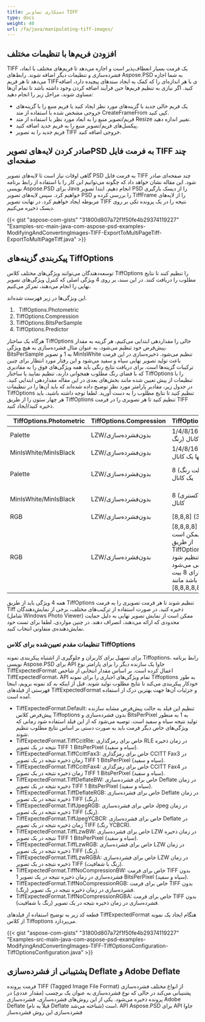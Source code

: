 ```yaml
---
title: دستکاری تصاویر TIFF
type: docs
weight: 40
url: /fa/java/manipulating-tiff-images/
---
```


## **افزودن فریم‌ها با تنظیمات مختلف**
TIFF یک فرمت بسیار انعطاف‌پذیر است و اجازه می‌دهد تا فریم‌های مختلف با ابعاد، فشرده‌سازی و تنظیمات دیگر اضافه شوند. رابط‌های Aspose.PSD به شما اجازه می‌دهد تا هر فریم TIFFی با هر اندازه‌ای را که کمک به ایجاد سند‌های پیچیده دارد، اضافه کنید. اگر نیازی به تنظیم فریم‌ها حین فرآیند اضافه کردن وجود داشته باشد تا تمام آن‌ها مساوی شوند، مراحل زیر را انجام دهید:

- یک فریم خالی جدید با گزینه‌های مورد نظر ایجاد کنید یا فریم منبع را با گزینه‌های خروجی مشخص شده با استفاده از متد CreateFrameFrom کپی کنید.
- فریم/تصویر منبع را به ابعاد مورد نظر با استفاده از متد Resize تغییر اندازه دهید.
- پیکسل‌های فریم/تصویر منبع را به فریم جدید اضافه کنید.
- فریم جدید را به تصویر TIFF خروجی اضافه کنید.

## **صادر کردن لایه‌های تصویرPSD به فرمت فایل TIFF چند صفحه‌ای**
گاهی اوقات نیاز است تا لایه‌های تصویر PSD به فرمت فایل TIFF چند صفحه‌ای صادر شود. این مقاله نشان خواهد داد که چگونه می‌توانیم این کار را با استفاده از رابط برنامه نویسی Aspose.PSD برای Java انجام دهیم. ابتدا تصویر PSD را از دیسک بارگیری خواهیم کرد. سپس لایه‌های تصویر PSD را بررسی کرده و TiffFrame را از لایه‌های مربوطه ایجاد خواهیم کرد. در نهایت تصویر TIFF نتیجه را در یک پرونده تکی بر روی دیسک ذخیره می‌کنیم.



{{< gist "aspose-com-gists" "31800d807a72f1f50fe4b29374119227" "Examples-src-main-java-com-aspose-psd-examples-ModifyingAndConvertingImages-TIFF-ExportToMultiPageTiff-ExportToMultiPageTiff.java" >}}
## **پیکربندی گزینه‌های TiffOptions**
توسعه‌دهندگان می‌توانند ویژگی‌های مختلف کلاس TiffOptions را تنظیم کنند تا نتایج مطلوب را دریافت کنند. در این سند، بر روی 4 ویژگی اصلی که کنترل ویژگی‌های تصویر نهایی را انجام می‌دهند، تمرکز می‌کنیم.

این ویژگی‌ها در زیر فهرست شده‌اند.

1. ` `TiffOptions.Photometric
1. TiffOptions.Compression
1. TiffOptions.BitsPerSample
1. TiffOptions.Predictor

هرگاه یک ساختار TiffOptions خالی را مقداردهی ابتدایی می‌کنیم، هر گزینه به مقدار پیش‌فرض خود تنظیم می‌شود، به عنوان مثال فشرده‌سازی به هیچ ویژگی، BitsPerSample به 1 و تصویر MinIsWhite تنظیم می‌شود. ذخیره‌سازی در این فرمت باعث تولید تصویر نهایی سیاه و سفید می‌شود و این رفتار مورد انتظار برای چنین ترکیبات گزینه‌ها است. برای دریافت نتایج رنگی باید همه ویژگی‌های فوق را به مقادیری که با فضای رنگ مطلوب همخوانی دارند، تنظیم نمایید یا ساختار TiffOptions را با تنظیمات از پیش تعیین شده مانند بخش‌های بعدی در این مقاله مقداردهی ابتدایی کنید. در جدول زیر، مقادیر پارامتر مورد نظر توضیح داده شده‌اند که باید آن‌ها را در تنظیمات TiffOptions تنظیم کنید تا نتایج مطلوب را به دست آورید. لطفا توجه داشته باشید، باید هر چهار ستون را از طریق TiffOptions تنظیم کنید تا هر تصویری را در فرمت TIFF ذخیره کنید/ایجاد کنید.

|` `**TiffOptions.Photometric**|**TiffOptions.Compression**|**TiffOptions.BitsPerSample**|**TiffOptions.Predictor**|
| :- | :- | :- | :- |
|Palette|LZW/بدون‌فشرده‌سازی|1/4/8/16 (حالت پالت، حالت رنگ) تنها یک کانال|هیچ|
|MinIsWhite/MinIsBlack|LZW/بدون‌فشرده‌سازی|1/4/8/16 (حالت خاکستری) تنها یک کانال|هیچ|
|Palette|LZW/بدون‌فشرده‌سازی|8 (حالت پالت، حالت رنگ) تنها یک کانال|افقی (بیشترین فشرده‌سازی در الگوهای یکسان LZW)|
|MinIsWhite/MinIsBlack|LZW/بدون‌فشرده‌سازی|8 (حالت خاکستری) تنها یک کانال|افقی (بیشترین فشرده‌سازی برای الگوهای LZW یکسان)|
|RGB|LZW/بدون‌فشرده‌سازی|[8,8,8] (3 کانال RGB)|هیچ/افقی|
|RGB|LZW/بدون‌فشرده‌سازی|[8,8,8,8] (3 کانال RGB و یک کانال آلفای اضافی ممکن است از طریق TiffOptions.AlphaStorage تنظیم شود) در واقع هر تعداد کانال اضافی پشتیبانی می‌شود اما هر کانال باید دارای 8 بیت اندازه باشد مانند [8,8,8,8,8,8]|هیچ/افقی|
همه 4 ویژگی باید از طریق TiffOptions تنظیم شوند تا هر فرمت تصویری را به فرمت Tiff ذخیره کنید. در صورت استفاده از ترکیب‌های مختلف، برخی از نمایش‌دهندگان (شامل Windows Photo Viewer) ممکن است از نمایش تصویر نهایی به دلیل حمایت محدودی که ارائه می‌دهند، انصراف دهند. در چنین مواردی، لطفا برای تست خود نمایش‌دهنده‌ی متفاوتی انتخاب کنید.
### **تنظیمات مقدم تعیین‌شده برای کلاس TiffOptions**
برای تسهیل برای کاربران و جلوگیری از اشتباه پیکربندی نمونه Tiffoptions، رابط برنامه نویسی Aspose.PSD برای API جاوا یک سازنده دیگر را برای پارامتر نوع TiffExpectedFormat اعمال کرده است. بر اساس مقدار انتخابی از شاخص TiffExpectedFormat، API تمام ویژگی‌های اجباری را برای نمونه Tiffoptions به طور خودکار پیکربندی می‌کند تا نتایج مطلوب تولید شوند. قبل از اینکه به کد نمونه برویم، اینجا فهرستی از فیلدهای TiffExpectedFormat و جزئیات آن‌ها جهت بهترین درک از استفاده آمده است.



- TiffExpectedFormat.Default: تنظیم این فیلد به حالت پیش‌فرض مشابه سازنده پیش‌فرض کلاس Tiffoptions بدون فشرده‌سازی و BitsPerPixel به 1 به منظور تولید نتیجه سیاه و سفید است. توصیه می‌شود که از این فیلد استفاده شود زمانی که ویژگی‌های خاص دیگر فرمت باید به صورت دستی بر اساس نتایج مطلوب تنظیم شوند.
- TiffExpectedFormat.TiffCcitRle: خاص برای رمزگذاری RLE در زمان ذخیره نتیجه در یک تصویر TIFF 1 BitsPerPixel (سیاه و سفید).
- TiffExpectedFormat.TiffCcittFax3: خاص برای رمزگذاری CCITT Fax3 در زمان ذخیره نتیجه در یک تصویر TIFF 1 BitsPerPixel (سیاه و سفید).
- TiffExpectedFormat.TiffCcittFax4: خاص برای رمزگذاری CCITT Fax4 در زمان ذخیره نتیجه در یک تصویر TIFF 1 BitsPerPixel (سیاه و سفید).
- TiffExpectedFormat.TiffDeflateBW: خاص برای فشرده‌سازی Deflate در زمان ذخیره نتیجه در یک تصویر TIFF 1 BitsPerPixel (سیاه و سفید).
- TiffExpectedFormat.TiffDeflateRGB: خاص برای فشرده‌سازی Deflate در زمان ذخیره نتیجه در یک تصویر TIFF (رنگ).
- TiffExpectedFormat.TiffJpegRGB: خاص برای فشرده‌سازی Jpeg در زمان ذخیره نتیجه در یک تصویر TIFF (رنگ).
- TiffExpectedFormat.TiffJpegYCBCR: خاص برای فشرده‌سازی Deflate در زمان ذخیره نتیجه در یک تصویر TIFF (رنگ YCBCR).
- TiffExpectedFormat.TiffLzwBW: خاص برای فشرده‌سازی LZW در زمان ذخیره نتیجه در یک تصویر TIFF 1 BitsPerPixel (سیاه و سفید).
- TiffExpectedFormat.TiffLzwRGB: خاص برای فشرده‌سازی LZW در زمان ذخیره نتیجه در یک تصویر TIFF (رنگ).
- TiffExpectedFormat.TiffLzwRGBA: خاص برای فشرده‌سازی LZW در زمان ذخیره نتیجه در یک تصویر TIFF (رنگ با شفافیت).
- TiffExpectedFormat.TiffNoCompressionBW: خاص برای فرمت TIFF بدون فشرده‌سازی در زمان ذخیره نتیجه در یک تصویر 1 BitsPerPixel (سیاه و سفید).
- TiffExpectedFormat.TiffNoCompressionRGB: خاص برای فرمت TIFF بدون فشرده‌سازی در زمان ذخیره نتیجه در یک تصویر (رنگ).
- TiffExpectedFormat.TiffNoCompressionRGBA: خاص برای فرمت TIFF بدون فشرده‌سازی در زمان ذخیره نتیجه در یک تصویر (رنگ با شفافیت).



قطعه کد زیر به توضیح استفاده از فیلدهای TiffExpectedFormat هنگام ایجاد یک نمونه از کلاس Tiffoptions می‌پردازد.



{{< gist "aspose-com-gists" "31800d807a72f1f50fe4b29374119227" "Examples-src-main-java-com-aspose-psd-examples-ModifyingAndConvertingImages-TIFF-TiffOptionsConfiguration-TiffOptionsConfiguration.java" >}}
## **پشتیبانی از فشرده‌سازی Deflate و Adobe Deflate**
فرمت پرونده TIFF (Tagged Image File Format) از انواع مختلف فشرده‌سازی پشتیبانی می‌کند در حالی که نوع فشرده‌سازی به عنوان یک برچسب (مقدار عددی) در پرونده ذخیره می‌شود. یکی از این روش‌های فشرده‌سازی، فشرده‌سازی Adobe Deflate (قبلاً به نام Deflate شناخته می‌شد) است. API Aspose.PSD برای API جاوا فشرده‌سازی این روش فشرده‌ساز
